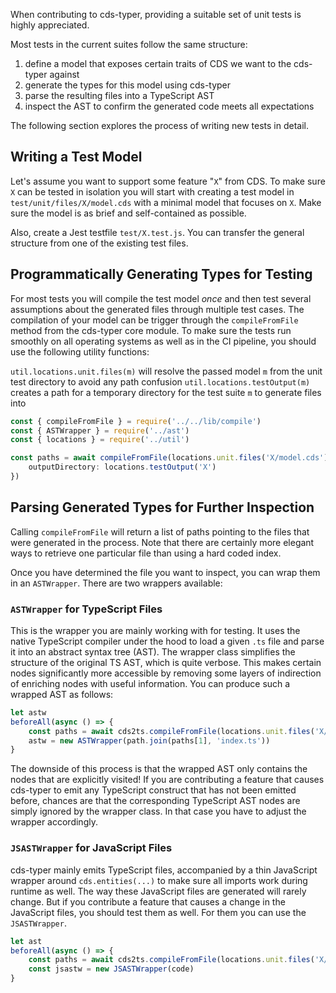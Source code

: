 When contributing to cds-typer, providing a suitable set of unit tests is highly appreciated.

Most tests in the current suites follow the same structure:

1. define a model that exposes certain traits of CDS we want to the cds-typer against
2. generate the types for this model using cds-typer
3. parse the resulting files into a TypeScript AST
4. inspect the AST to confirm the generated code meets all expectations

The following section explores the process of writing new tests in detail.

## Writing a Test Model
Let's assume you want to support some feature "`X`" from CDS.
To make sure `X` can be tested in isolation you will start with creating a test model in `test/unit/files/X/model.cds` with a minimal model that focuses on `X`. Make sure the model is as brief and self-contained as possible.

Also, create a Jest testfile `test/X.test.js`. You can transfer the general structure from one of the existing test files.


## Programmatically Generating Types for Testing
For most tests you will compile the test model _once_ and then test several assumptions about the generated files through multiple test cases. The compilation of your model can be trigger through the `compileFromFile` method from the cds-typer core module. To make sure the tests run smoothly on all operating systems as well as in the CI pipeline, you should use the following utility functions:

`util.locations.unit.files(m)` will resolve the passed model `m` from the unit test directory to avoid any path confusion
`util.locations.testOutput(m)` creates a path for a temporary directory for the test suite `m` to generate files into


```ts
const { compileFromFile } = require('../../lib/compile')
const { ASTWrapper } = require('../ast')
const { locations } = require('../util')

const paths = await compileFromFile(locations.unit.files('X/model.cds'), { 
    outputDirectory: locations.testOutput('X') 
})
```

## Parsing Generated Types for Further Inspection
Calling `compileFromFile` will return a list of paths pointing to the files that were generated in the process. Note that there are certainly more elegant ways to retrieve one particular file than using a hard coded index.

Once you have determined the file you want to inspect, you can wrap them in an `ASTWrapper`. There are two wrappers available:

### `ASTWrapper` for TypeScript Files
This is the wrapper you are mainly working with for testing. It uses the native TypeScript compiler under the hood to load a given `.ts` file and parse it into an abstract syntax tree (AST). The wrapper class simplifies the structure of the original TS AST, which is quite verbose. This makes certain nodes significantly more accessible by removing some layers of indirection of enriching nodes with useful information.
You can produce such a wrapped AST as follows:

```js
let astw
beforeAll(async () => {
    const paths = await cds2ts.compileFromFile(locations.unit.files('X/model.cds'), { ... })
    astw = new ASTWrapper(path.join(paths[1], 'index.ts'))
}
```

The downside of this process is that the wrapped AST only contains the nodes that are explicitly visited!
If you are contributing a feature that causes cds-typer to emit any TypeScript construct that has not been emitted before, chances are that the corresponding TypeScript AST nodes are simply ignored by the wrapper class.
In that case you have to adjust the wrapper accordingly.

### `JSASTWrapper` for JavaScript Files

cds-typer mainly emits TypeScript files, accompanied by a thin JavaScript wrapper around `cds.entities(...)` to make sure all imports work during runtime as well. The way these JavaScript files are generated will rarely change. But if you contribute a feature that causes a change in the JavaScript files, you should test them as well. For them you can use the `JSASTWrapper`.

```js
let ast
beforeAll(async () => {
    const paths = await cds2ts.compileFromFile(locations.unit.files('X/model.cds'), { ... })
    const jsastw = new JSASTWrapper(code)
}    
```